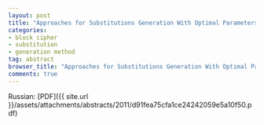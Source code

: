 ```yaml
---
layout: post
title: "Approaches for Substitutions Generation With Optimal Parameters"
categories:
- block cipher
- substitution
- generation method
tag: abstract
browser_title: "Approaches for Substitutions Generation With Optimal Parameters"
comments: true
---
```


Russian: [PDF]({{ site.url }}/assets/attachments/abstracts/2011/d91fea75cfa1ce24242059e5a10f50.pdf)
